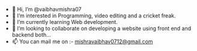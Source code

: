 - 👋 Hi, I’m @vaibhavmishra07
- 👀 I’m interested in Programming, video editing and a cricket freak.
- 🌱 I’m currently learning Web development.
- 💞️ I’m looking to collaborate on developing a website using front end and backend both...
- 📫 You can mail me on :- mishravaibhav0712@gmail.com

<!---
vaibhavmishra07/vaibhavmishra07 is a ✨ special ✨ repository because its `README.md` (this file) appears on your GitHub profile.
You can click the Preview link to take a look at your changes.
--->
